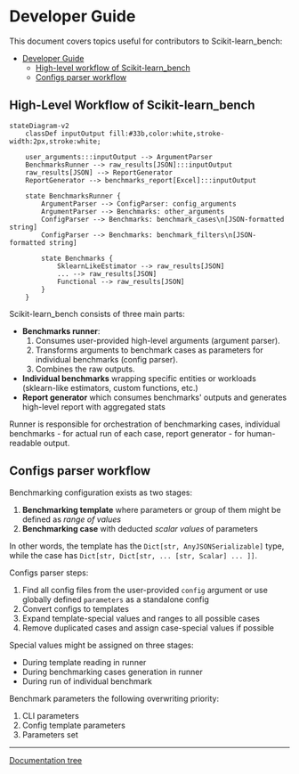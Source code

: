 # Developer Guide

This document covers topics useful for contributors to Scikit-learn_bench:

- [Developer Guide](#developer-guide)
  - [High-level workflow of Scikit-learn\_bench](#high-level-workflow-of-scikit-learn_bench)
  - [Configs parser workflow](#configs-parser-workflow)

## High-Level Workflow of Scikit-learn_bench

```mermaid
stateDiagram-v2
    classDef inputOutput fill:#33b,color:white,stroke-width:2px,stroke:white;

    user_arguments:::inputOutput --> ArgumentParser
    BenchmarksRunner --> raw_results[JSON]:::inputOutput
    raw_results[JSON] --> ReportGenerator
    ReportGenerator --> benchmarks_report[Excel]:::inputOutput

    state BenchmarksRunner {
        ArgumentParser --> ConfigParser: config_arguments
        ArgumentParser --> Benchmarks: other_arguments
        ConfigParser --> Benchmarks: benchmark_cases\n[JSON-formatted string]
        ConfigParser --> Benchmarks: benchmark_filters\n[JSON-formatted string]

        state Benchmarks {
            SklearnLikeEstimator --> raw_results[JSON]
            ... --> raw_results[JSON]
            Functional --> raw_results[JSON]
        }
    }
```

Scikit-learn_bench consists of three main parts:
 - **Benchmarks runner**:
     1. Consumes user-provided high-level arguments (argument parser).
     2. Transforms arguments to benchmark cases as parameters for individual benchmarks (config parser).
     3. Combines the raw outputs.
 - **Individual benchmarks** wrapping specific entities or workloads (sklearn-like estimators, custom functions, etc.)
 - **Report generator** which consumes benchmarks' outputs and generates high-level report with aggregated stats

Runner is responsible for orchestration of benchmarking cases, individual benchmarks - for actual run of each case, report generator - for human-readable output.

## Configs parser workflow

Benchmarking configuration exists as two stages:
1. **Benchmarking template** where parameters or group of them might be defined as *range of values*
2. **Benchmarking case** with deducted *scalar values* of parameters

In other words, the template has the `Dict[str, AnyJSONSerializable]` type, while the case has `Dict[str, Dict[str, ... [str, Scalar] ... ]]`.

Configs parser steps:
1. Find all config files from the user-provided `config` argument or use globally defined `parameters` as a standalone config
2. Convert configs to templates
3. Expand template-special values and ranges to all possible cases
4. Remove duplicated cases and assign case-special values if possible

Special values might be assigned on three stages:
 - During template reading in runner
 - During benchmarking cases generation in runner
 - During run of individual benchmark

Benchmark parameters the following overwriting priority:
1. CLI parameters
2. Config template parameters
3. Parameters set

---
[Documentation tree](../README.md#-documentation)
